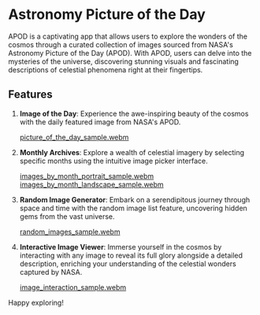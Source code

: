 # Astronomy Picture of the Day

APOD is a captivating app that allows users to explore the wonders of the cosmos through a curated collection of images sourced from NASA's Astronomy Picture of the Day (APOD). With APOD, users can delve into the mysteries of the universe, discovering stunning visuals and fascinating descriptions of celestial phenomena right at their fingertips.

## Features

1. **Image of the Day**: Experience the awe-inspiring beauty of the cosmos with the daily featured image from NASA's APOD.

   [picture_of_the_day_sample.webm](https://github.com/markodevcic/apod/assets/64442020/e3f466ff-2950-421b-8056-cf7f19f190c8)

2. **Monthly Archives**: Explore a wealth of celestial imagery by selecting specific months using the intuitive image picker interface.

   [images_by_month_portrait_sample.webm](https://github.com/markodevcic/apod/assets/64442020/cce45d7f-128e-433f-8273-617963cc960d)
   [images_by_month_landscape_sample.webm](https://github.com/markodevcic/apod/assets/64442020/ae9c85a6-f17f-4417-a7e4-94804192df1c)

4. **Random Image Generator**: Embark on a serendipitous journey through space and time with the random image list feature, uncovering hidden gems from the vast universe.

   [random_images_sample.webm](https://github.com/markodevcic/apod/assets/64442020/775e51fa-4e79-4eac-b055-c70ed701c8f9)

5. **Interactive Image Viewer**: Immerse yourself in the cosmos by interacting with any image to reveal its full glory alongside a detailed description, enriching your understanding of the celestial wonders captured by NASA.

   [image_interaction_sample.webm](https://github.com/markodevcic/apod/assets/64442020/ffd5fc02-a978-47e4-85df-a9dbea5219a2)


Happy exploring!
